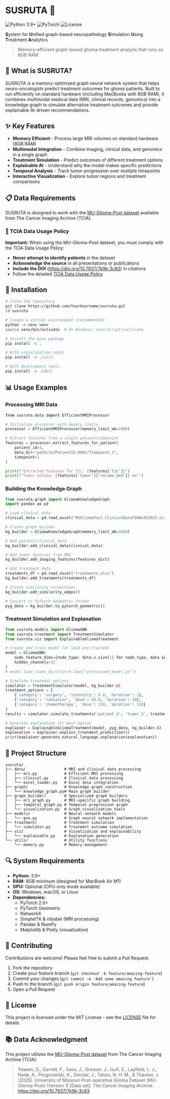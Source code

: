 # SUSRUTA 🧠

![Python 3.9+](https://img.shields.io/badge/python-3.9%2B-blue)
![PyTorch](https://img.shields.io/badge/PyTorch-2.0%2B-ee4c2c)
![License](https://img.shields.io/badge/license-MIT-green)

**S**ystem for **U**nified graph-based neuropathology **S**imulation **U**sing **T**reatment **A**nalytics


> Memory-efficient graph-based glioma treatment analysis that runs on 8GB RAM

## 🚀 What is SUSRUTA?

SUSRUTA is a memory-optimized graph neural network system that helps neuro-oncologists predict treatment outcomes for glioma patients. Built to run efficiently on standard hardware (including MacBooks with 8GB RAM), it combines multimodal medical data (MRI, clinical records, genomics) into a knowledge graph to simulate alternative treatment outcomes and provide explainable AI-driven recommendations.

## ✨ Key Features

- **Memory Efficient** - Process large MRI volumes on standard hardware (8GB RAM)
- **Multimodal Integration** - Combine imaging, clinical data, and genomics in a single graph
- **Treatment Simulation** - Predict outcomes of different treatment options
- **Explainable AI** - Understand why the model makes specific predictions
- **Temporal Analysis** - Track tumor progression over multiple timepoints
- **Interactive Visualization** - Explore tumor regions and treatment comparisons

## 📋 Data Requirements

SUSRUTA is designed to work with the [MU-Glioma-Post dataset](https://doi.org/10.7937/7k9k-3c83) available from The Cancer Imaging Archive (TCIA).

### 📜 TCIA Data Usage Policy

**Important:** When using the MU-Glioma-Post dataset, you must comply with the TCIA Data Usage Policy:

- **Never attempt to identify patients** in the dataset
- **Acknowledge the source** in all presentations or publications
- **Include the DOI** (https://doi.org/10.7937/7k9k-3c83) in citations
- Follow the detailed [TCIA Data Usage Policy](https://www.cancerimagingarchive.net/data-usage-policies-and-restrictions/)

## 🔧 Installation

```bash
# Clone the repository
git clone https://github.com/YourUsername/susruta.git
cd susruta

# Create a virtual environment (recommended)
python -m venv venv
source venv/bin/activate  # On Windows: venv\Scripts\activate

# Install the base package
pip install -e .

# With visualization tools
pip install -e .[viz]

# With development tools
pip install -e .[dev]
```

## 📊 Usage Examples

### Processing MRI Data

```python
from susruta.data import EfficientMRIProcessor

# Initialize processor with memory limits
processor = EfficientMRIProcessor(memory_limit_mb=2000)

# Extract features from a single patient/timepoint
features = processor.extract_features_for_patient(
    patient_id=3,
    data_dir="path/to/PatientID_0003/Timepoint_1",
    timepoint=1
)

print(f"Extracted features for T1c: {features['t1c']}")
print(f"Tumor volume: {features['tumor']['volume_mm3']} mm³")
```

### Building the Knowledge Graph

```python
from susruta.graph import GliomaKnowledgeGraph
import pandas as pd

# Load clinical data
clinical_data = pd.read_excel("MUGliomaPost_ClinicalDataFINAL032025.xlsx")

# Create graph builder
kg_builder = GliomaKnowledgeGraph(memory_limit_mb=3000)

# Add patient/clinical data
kg_builder.add_clinical_data(clinical_data)

# Add tumor features from MRI
kg_builder.add_imaging_features(features_dict)

# Add treatment data
treatments_df = pd.read_excel("treatments.xlsx")
kg_builder.add_treatments(treatments_df)

# Create similarity connections
kg_builder.add_similarity_edges()

# Convert to PyTorch Geometric format
pyg_data = kg_builder.to_pytorch_geometric()
```

### Treatment Simulation and Explanation

```python
from susruta.models import GliomaGNN
from susruta.treatment import TreatmentSimulator
from susruta.viz import ExplainableGliomaTreatment

# Create and train model (or load pre-trained)
model = GliomaGNN(
    node_feature_dims={node_type: data.x.size(1) for node_type, data in pyg_data.items()},
    hidden_channels=32
)
# model.load_state_dict(torch.load("pretrained_model.pt"))

# Simulate treatment options
simulator = TreatmentSimulator(model, kg_builder.G)
treatment_options = [
    {'category': 'surgery', 'intensity': 0.8, 'duration': 1},
    {'category': 'radiation', 'dose': 60.0, 'duration': 30},
    {'category': 'chemotherapy', 'dose': 150, 'duration': 120}
]
results = simulator.simulate_treatments('patient_3', 'tumor_3', treatment_options, pyg_data)

# Generate explanation for best option
explainer = ExplainableGliomaTreatment(model, pyg_data, kg_builder.G)
explanation = explainer.explain_treatment_prediction(0)
print(explainer.generate_natural_language_explanation(explanation))
```

## 📁 Project Structure

```
susruta/
├── data/                 # MRI and clinical data processing
│   ├── mri.py            # Efficient MRI processing
│   ├── clinical.py       # Clinical data processing
│   └── excel_loader.py   # Excel data integration
├── graph/                # Knowledge graph construction
│   └── knowledge_graph.py# Main graph builder
├── graph_builder/        # Specialized graph builders
│   ├── mri_graph.py      # MRI-specific graph building
│   ├── temporal_graph.py # Temporal progression graph
│   └── visualization.py  # Graph visualization tools
├── models/               # Neural network models
│   └── gnn.py            # Graph neural network implementation
├── treatment/            # Treatment simulation
│   └── simulator.py      # Treatment outcome simulation
├── viz/                  # Visualization and explainability
│   └── explainable.py    # Explanation generation
└── utils/                # Utility functions
    └── memory.py         # Memory management
```

## 🔍 System Requirements

- **Python:** 3.9+
- **RAM:** 8GB minimum (designed for MacBook Air M1)
- **GPU:** Optional (CPU-only mode available)
- **OS:** Windows, macOS, or Linux
- **Dependencies:**
  - PyTorch 2.0+
  - PyTorch Geometric
  - NetworkX
  - SimpleITK & nibabel (MRI processing)
  - Pandas & NumPy
  - Matplotlib & Plotly (visualization)

## 🤝 Contributing

Contributions are welcome! Please feel free to submit a Pull Request.

1. Fork the repository
2. Create your feature branch (`git checkout -b feature/amazing-feature`)
3. Commit your changes (`git commit -m 'Add some amazing feature'`)
4. Push to the branch (`git push origin feature/amazing-feature`)
5. Open a Pull Request

## 📄 License

This project is licensed under the MIT License - see the [LICENSE](LICENSE) file for details.

## 📚 Data Acknowledgment

This project utilizes the [MU-Glioma-Post dataset](https://doi.org/10.7937/7k9k-3c83) from The Cancer Imaging Archive (TCIA):

> Yaseen, D., Garrett, F., Gass, J., Greaser, J., Isufi, E., Layfield, L. J., Nada, A., Porgorzelski, K., Sinclair, J., Tahon, N. H. M., & Thacker, J. (2025). University of Missouri Post-operative Glioma Dataset (MU-Glioma-Post) (Version 1) [Data set]. The Cancer Imaging Archive. https://doi.org/10.7937/7k9k-3c83